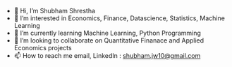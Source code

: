 - 👋 Hi, I’m Shubham Shrestha
- 👀 I’m interested in Economics, Finance, Datascience, Statistics, Machine Learning
- 🌱 I’m currently learning Machine Learning, Python Programming
- 💞️ I’m looking to collaborate on Quantitative Finanace and Applied Economics projects
- 📫 How to reach me email, LinkedIn  : shubham.jw10@gmail.com

<!---
shubhamjw10/shubhamjw10 is a ✨ special ✨ repository because its `README.md` (this file) appears on your GitHub profile.
You can click the Preview link to take a look at your changes.
--->
